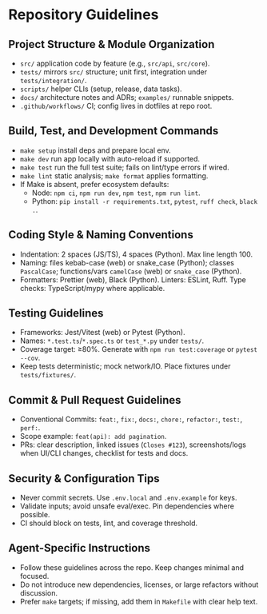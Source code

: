 # Repository Guidelines

## Project Structure & Module Organization
- `src/` application code by feature (e.g., `src/api`, `src/core`).
- `tests/` mirrors `src/` structure; unit first, integration under `tests/integration/`.
- `scripts/` helper CLIs (setup, release, data tasks).
- `docs/` architecture notes and ADRs; `examples/` runnable snippets.
- `.github/workflows/` CI; config lives in dotfiles at repo root.

## Build, Test, and Development Commands
- `make setup` install deps and prepare local env.
- `make dev` run app locally with auto-reload if supported.
- `make test` run the full test suite; fails on lint/type errors if wired.
- `make lint` static analysis; `make format` applies formatting.
- If Make is absent, prefer ecosystem defaults:
  - Node: `npm ci`, `npm run dev`, `npm test`, `npm run lint`.
  - Python: `pip install -r requirements.txt`, `pytest`, `ruff check`, `black .`.

## Coding Style & Naming Conventions
- Indentation: 2 spaces (JS/TS), 4 spaces (Python). Max line length 100.
- Naming: files kebab-case (web) or snake_case (Python); classes `PascalCase`; functions/vars `camelCase` (web) or `snake_case` (Python).
- Formatters: Prettier (web), Black (Python). Linters: ESLint, Ruff. Type checks: TypeScript/mypy where applicable.

## Testing Guidelines
- Frameworks: Jest/Vitest (web) or Pytest (Python).
- Names: `*.test.ts`/`*.spec.ts` or `test_*.py` under `tests/`.
- Coverage target: ≥80%. Generate with `npm run test:coverage` or `pytest --cov`.
- Keep tests deterministic; mock network/IO. Place fixtures under `tests/fixtures/`.

## Commit & Pull Request Guidelines
- Conventional Commits: `feat:`, `fix:`, `docs:`, `chore:`, `refactor:`, `test:`, `perf:`.
- Scope example: `feat(api): add pagination`.
- PRs: clear description, linked issues (`Closes #123`), screenshots/logs when UI/CLI changes, checklist for tests and docs.

## Security & Configuration Tips
- Never commit secrets. Use `.env.local` and `.env.example` for keys.
- Validate inputs; avoid unsafe eval/exec. Pin dependencies where possible.
- CI should block on tests, lint, and coverage threshold.

## Agent-Specific Instructions
- Follow these guidelines across the repo. Keep changes minimal and focused.
- Do not introduce new dependencies, licenses, or large refactors without discussion.
- Prefer `make` targets; if missing, add them in `Makefile` with clear help text.
